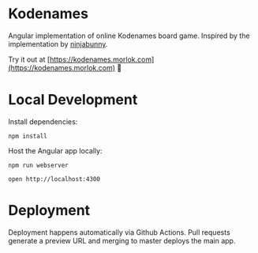 # Kodenames

Angular implementation of online Kodenames board game.  Inspired by the implementation by [ninjabunny](https://github.com/ninjabunny/KodeNames).

Try it out at [https://kodenames.morlok.com](https://kodenames.morlok.com) 🎉

# Local Development

Install dependencies:

```
npm install
```

Host the Angular app locally:

```
npm run webserver
```

```
open http://localhost:4300
```

# Deployment

Deployment happens automatically via Github Actions. Pull requests generate a preview URL 
and merging to master deploys the main app.